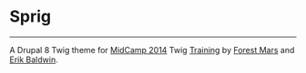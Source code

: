 # Sprig #
-----------
A Drupal 8 Twig theme for [MidCamp 2014](http://2014.midcamp.org "MidCamp 2014") Twig [Training](http://2014.midcamp.org/training/drupal-8-theming-jump-twig "Drupal 8 Theming: Jump into Twig | MidCamp.org") by [Forest Mars](https://twitter.com/forestmars "Forest Mars | Twitter") and [Erik Baldwin](https://twitter.com/CLoudNYNE "Erik Baldwin | Twitter").
